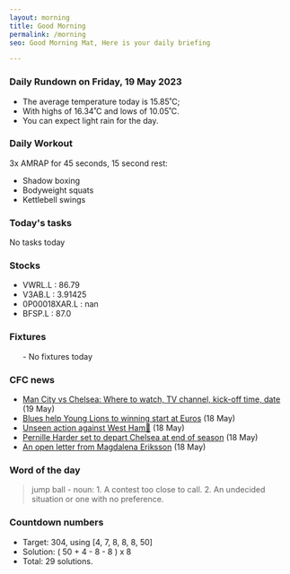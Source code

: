 ```yaml
---
layout: morning
title: Good Morning
permalink: /morning
seo: Good Morning Mat, Here is your daily briefing

---
```


<!-- weather_marker starts -->
### Daily Rundown on Friday, 19 May 2023

- The average temperature today is 15.85˚C;
- With highs of 16.34˚C and lows of 10.05˚C.
- You can expect light rain for the day.

<!-- weather_marker ends -->

### Daily Workout
<!-- workout_marker starts -->
3x AMRAP for 45 seconds, 15 second rest:

- Shadow boxing
- Bodyweight squats
- Kettlebell swings

<!-- workout_marker ends -->

### Today's tasks
<!-- task_marker starts -->
No tasks today
<!-- task_marker ends -->

### Stocks

<!-- stocks_marker starts -->

- VWRL.L : 86.79
- V3AB.L : 3.91425
- 0P00018XAR.L : nan
- BFSP.L : 87.0

<!-- stocks_marker ends -->

### Fixtures

<!-- sports_marker starts -->

<ul>
- No fixtures today</ul>

<!-- sports_marker ends -->

### CFC news

<!-- cfc_marker starts -->
- [Man City vs Chelsea: Where to watch, TV channel, kick-off time, date](https://chelseafc.com/en/news/article/man-city-vs-chelsea-where-to-watch-tv-channel-kick-off-time-date) (19 May)
- [Blues help Young Lions to winning start at Euros](https://chelseafc.com/en/news/article/blues-help-young-lions-to-winning-start-at-euros) (18 May)
- [Unseen action against West Ham🎥](https://chelseafc.com/en/video/unseen-action-against-west-ham) (18 May)
- [Pernille Harder set to depart Chelsea at end of season](https://chelseafc.com/en/news/article/pernille-harder-set-to-depart-chelsea-at-end-of-season) (18 May)
- [An open letter from Magdalena Eriksson](https://chelseafc.com/en/news/article/an-open-letter-from-magdalena-eriksson) (18 May)

<!-- cfc_marker ends -->

### Word of the day
<!-- word_marker starts -->

 > jump ball - noun: 1. A contest too close to call. 2. An undecided situation or one with no preference.

<!-- word_marker ends -->

### Countdown numbers
<!-- game_marker starts -->

- Target: 304, using [4, 7, 8, 8, 8, 50]
- Solution: ( 50 + 4 - 8 - 8 ) x 8
- Total: 29 solutions.

<!-- game_marker ends -->
